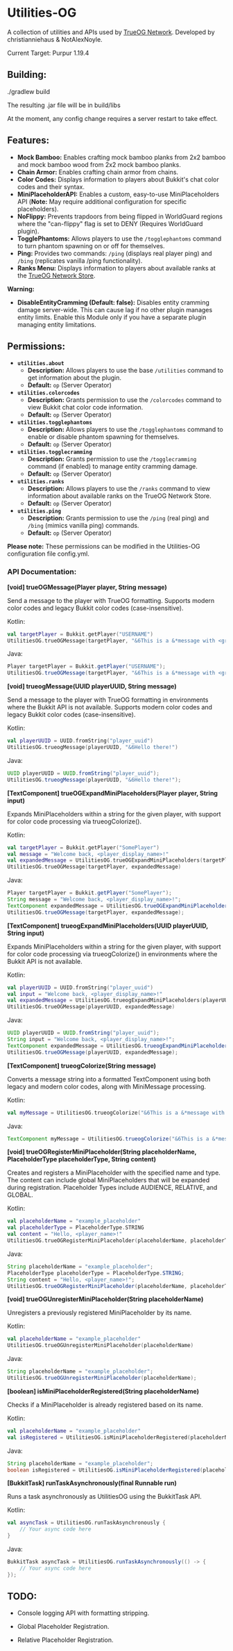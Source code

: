 # Utilities-OG

A collection of utilities and APIs used by [TrueOG Network](https://true-og.net/). Developed by christianniehaus & NotAlexNoyle.

Current Target: Purpur 1.19.4

## Building:

./gradlew build

The resulting .jar file will be in build/libs

At the moment, any config change requires a server restart to take effect.

## Features:

* **Mock Bamboo:** Enables crafting mock bamboo planks from 2x2 bamboo and mock bamboo wood from 2x2 mock bamboo planks.
* **Chain Armor:** Enables crafting chain armor from chains.
* **Color Codes:** Displays information to players about Bukkit's chat color codes and their syntax.
* **MiniPlaceholderAPI:** Enables a custom, easy-to-use MiniPlaceholders API (**Note:** May require additional configuration for specific placeholders).
* **NoFlippy:** Prevents trapdoors from being flipped in WorldGuard regions where the "can-flippy" flag is set to DENY (Requires WorldGuard plugin).
* **TogglePhantoms:** Allows players to use the `/togglephantoms` command to turn phantom spawning on or off for themselves.
* **Ping:** Provides two commands: `/ping` (displays real player ping) and `/bing` (replicates vanilla /ping functionality).
* **Ranks Menu:** Displays information to players about available ranks at the [TrueOG Network Store](https://store.true-og.net).

**Warning:**

* **DisableEntityCramming (Default: false):** Disables entity cramming damage server-wide. This can cause lag if no other plugin manages entity limits. Enable this Module only if you have a separate plugin managing entity limitations.

## Permissions:

* **`utilities.about`**
    * **Description:** Allows players to use the base `/utilities` command to get information about the plugin.
    * **Default:** `op` (Server Operator)
* **`utilities.colorcodes`**
    * **Description:** Grants permission to use the `/colorcodes` command to view Bukkit chat color code information.
    * **Default:** `op` (Server Operator)
* **`utilities.togglephantoms`**
    * **Description:** Allows players to use the `/togglephantoms` command to enable or disable phantom spawning for themselves.
    * **Default:** `op` (Server Operator)
* **`utilities.togglecramming`**
    * **Description:** Grants permission to use the `/togglecramming` command (if enabled) to manage entity cramming damage.
    * **Default:** `op` (Server Operator)
* **`utilities.ranks`**
    * **Description:** Allows players to use the `/ranks` command to view information about available ranks on the TrueOG Network Store.
    * **Default:** `op` (Server Operator)
* **`utilities.ping`**
    * **Description:** Grants permission to use the `/ping` (real ping) and `/bing` (mimics vanilla ping) commands.
    * **Default:** `op` (Server Operator)

**Please note:** These permissions can be modified in the Utilities-OG configuration file config.yml.

### API Documentation:

**[void] trueOGMessage(Player player, String message)**

Send a message to the player with TrueOG formatting. Supports modern color codes and legacy Bukkit color codes (case-insensitive).

Kotlin:
```kotlin
val targetPlayer = Bukkit.getPlayer("USERNAME")
UtilitiesOG.trueOGMessage(targetPlayer, "&6This is a &*message with <green>True&4OG <bold>formatting!")
```

Java:
```java
Player targetPlayer = Bukkit.getPlayer("USERNAME");
UtilitiesOG.trueOGMessage(targetPlayer, "&6This is a &*message with <green>True&4OG <bold>formatting!");
```

**[void] trueogMessage(UUID playerUUID, String message)**

Send a message to the player with TrueOG formatting in environments where the Bukkit API is not available. Supports modern color codes and legacy Bukkit color codes (case-insensitive).

Kotlin:
```kotlin
val playerUUID = UUID.fromString("player_uuid")
UtilitiesOG.trueogMessage(playerUUID, "&6Hello there!")
```

Java:
```java
UUID playerUUID = UUID.fromString("player_uuid");
UtilitiesOG.trueogMessage(playerUUID, "&6Hello there!");
```

**[TextComponent] trueOGExpandMiniPlaceholders(Player player, String input)**

Expands MiniPlaceholders within a string for the given player, with support for color code processing via trueogColorize().

Kotlin:
```kotlin
val targetPlayer = Bukkit.getPlayer("SomePlayer")
val message = "Welcome back, <player_display_name>!"
val expandedMessage = UtilitiesOG.trueOGExpandMiniPlaceholders(targetPlayer, message)
UtilitiesOG.trueOGMessage(targetPlayer, expandedMessage)
```

Java:
```java
Player targetPlayer = Bukkit.getPlayer("SomePlayer");
String message = "Welcome back, <player_display_name>!";
TextComponent expandedMessage = UtilitiesOG.trueOGExpandMiniPlaceholders(targetPlayer, message);
UtilitiesOG.trueOGMessage(targetPlayer, expandedMessage);
```

**[TextComponent] trueogExpandMiniPlaceholders(UUID playerUUID, String input)**

Expands MiniPlaceholders within a string for the given player, with support for color code processing via trueogColorize() in environments where the Bukkit API is not available.

Kotlin:
```kotlin
val playerUUID = UUID.fromString("player_uuid")
val input = "Welcome back, <player_display_name>!"
val expandedMessage = UtilitiesOG.trueogExpandMiniPlaceholders(playerUUID, input)
UtilitiesOG.trueOGMessage(playerUUID, expandedMessage)
```

Java:
```java
UUID playerUUID = UUID.fromString("player_uuid");
String input = "Welcome back, <player_display_name>!";
TextComponent expandedMessage = UtilitiesOG.trueogExpandMiniPlaceholders(playerUUID, input);
UtilitiesOG.trueOGMessage(playerUUID, expandedMessage);
```

**[TextComponent] trueogColorize(String message)**

Converts a message string into a formatted TextComponent using both legacy and modern color codes, along with MiniMessage processing.

Kotlin:
```kotlin
val myMessage = UtilitiesOG.trueogColorize("&6This is a &*message with <green>True&4OG <bold>formatting!")
```

Java:
```java
TextComponent myMessage = UtilitiesOG.trueogColorize("&6This is a &*message with <green>True&4OG <bold>formatting!");
```

**[void] trueOGRegisterMiniPlaceholder(String placeholderName, PlaceholderType placeholderType, String content)**

Creates and registers a MiniPlaceholder with the specified name and type. The content can include global MiniPlaceholders that will be expanded during registration. Placeholder Types include AUDIENCE, RELATIVE, and GLOBAL.

Kotlin:
```kotlin
val placeholderName = "example_placeholder"
val placeholderType = PlaceholderType.STRING
val content = "Hello, <player_name>!"
UtilitiesOG.trueOGRegisterMiniPlaceholder(placeholderName, placeholderType, content)
```

Java:
```java
String placeholderName = "example_placeholder";
PlaceholderType placeholderType = PlaceholderType.STRING;
String content = "Hello, <player_name>!";
UtilitiesOG.trueOGRegisterMiniPlaceholder(placeholderName, placeholderType, content);
```

**[void] trueOGUnregisterMiniPlaceholder(String placeholderName)**

Unregisters a previously registered MiniPlaceholder by its name.

Kotlin:
```kotlin
val placeholderName = "example_placeholder"
UtilitiesOG.trueOGUnregisterMiniPlaceholder(placeholderName)
```

Java:
```java
String placeholderName = "example_placeholder";
UtilitiesOG.trueOGUnregisterMiniPlaceholder(placeholderName);
```

**[boolean] isMiniPlaceholderRegistered(String placeholderName)**

Checks if a MiniPlaceholder is already registered based on its name.

Kotlin:
```kotlin
val placeholderName = "example_placeholder"
val isRegistered = UtilitiesOG.isMiniPlaceholderRegistered(placeholderName)
```

Java:
```java
String placeholderName = "example_placeholder";
boolean isRegistered = UtilitiesOG.isMiniPlaceholderRegistered(placeholderName);
```

**[BukkitTask] runTaskAsynchronously(final Runnable run)**

Runs a task asynchronously as UtilitiesOG using the BukkitTask API.

Kotlin:
```kotlin
val asyncTask = UtilitiesOG.runTaskAsynchronously {
    // Your async code here
}
```

Java:
```java
BukkitTask asyncTask = UtilitiesOG.runTaskAsynchronously(() -> {
    // Your async code here
});
```

## TODO:


- Console logging API with formatting stripping.

- Global Placeholder Registration.

- Relative Placeholder Registration.
